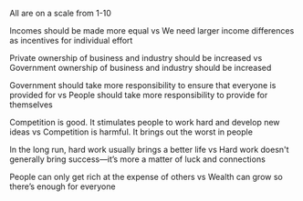 All are on a scale from 1-10

Incomes should be made more equal 
vs
We need larger income differences as incentives for individual effort

Private ownership of business and industry should be increased 
vs
Government ownership of business and industry should be increased

Government should take more responsibility to ensure that everyone is provided for 
vs
People should take more responsibility to provide for themselves

Competition is good. It stimulates people to work hard and develop new ideas
vs
Competition is harmful. It brings out the worst in people

In the long run, hard work usually brings a better life 
vs
Hard work doesn't generally bring success—it’s more a matter of luck and connections

People can only get rich at the expense of others 
vs
Wealth can grow so there’s enough for everyone
